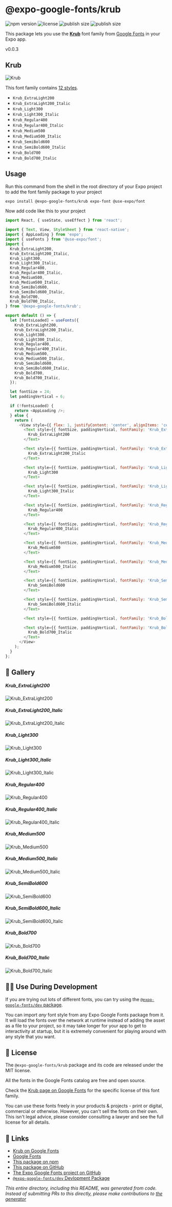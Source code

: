 # @expo-google-fonts/krub

![npm version](https://flat.badgen.net/npm/v/@expo-google-fonts/krub)
![license](https://flat.badgen.net/github/license/expo/google-fonts)
![publish size](https://flat.badgen.net/packagephobia/install/@expo-google-fonts/krub)
![publish size](https://flat.badgen.net/packagephobia/publish/@expo-google-fonts/krub)

This package lets you use the [**Krub**](https://fonts.google.com/specimen/Krub) font family from [Google Fonts](https://fonts.google.com/) in your Expo app.

v0.0.3

## Krub

![Krub](./font-family.png)

This font family contains [12 styles](#-gallery).

- `Krub_ExtraLight200`
- `Krub_ExtraLight200_Italic`
- `Krub_Light300`
- `Krub_Light300_Italic`
- `Krub_Regular400`
- `Krub_Regular400_Italic`
- `Krub_Medium500`
- `Krub_Medium500_Italic`
- `Krub_SemiBold600`
- `Krub_SemiBold600_Italic`
- `Krub_Bold700`
- `Krub_Bold700_Italic`

## Usage

Run this command from the shell in the root directory of your Expo project to add the font family package to your project
```sh
expo install @expo-google-fonts/krub expo-font @use-expo/font
```

Now add code like this to your project
```js
import React, { useState, useEffect } from 'react';

import { Text, View, StyleSheet } from 'react-native';
import { AppLoading } from 'expo';
import { useFonts } from '@use-expo/font';
import {
  Krub_ExtraLight200,
  Krub_ExtraLight200_Italic,
  Krub_Light300,
  Krub_Light300_Italic,
  Krub_Regular400,
  Krub_Regular400_Italic,
  Krub_Medium500,
  Krub_Medium500_Italic,
  Krub_SemiBold600,
  Krub_SemiBold600_Italic,
  Krub_Bold700,
  Krub_Bold700_Italic,
} from '@expo-google-fonts/krub';

export default () => {
  let [fontsLoaded] = useFonts({
    Krub_ExtraLight200,
    Krub_ExtraLight200_Italic,
    Krub_Light300,
    Krub_Light300_Italic,
    Krub_Regular400,
    Krub_Regular400_Italic,
    Krub_Medium500,
    Krub_Medium500_Italic,
    Krub_SemiBold600,
    Krub_SemiBold600_Italic,
    Krub_Bold700,
    Krub_Bold700_Italic,
  });

  let fontSize = 24;
  let paddingVertical = 6;

  if (!fontsLoaded) {
    return <AppLoading />;
  } else {
    return (
      <View style={{ flex: 1, justifyContent: 'center', alignItems: 'center' }}>
        <Text style={{ fontSize, paddingVertical, fontFamily: 'Krub_ExtraLight200' }}>
          Krub_ExtraLight200
        </Text>

        <Text style={{ fontSize, paddingVertical, fontFamily: 'Krub_ExtraLight200_Italic' }}>
          Krub_ExtraLight200_Italic
        </Text>

        <Text style={{ fontSize, paddingVertical, fontFamily: 'Krub_Light300' }}>
          Krub_Light300
        </Text>

        <Text style={{ fontSize, paddingVertical, fontFamily: 'Krub_Light300_Italic' }}>
          Krub_Light300_Italic
        </Text>

        <Text style={{ fontSize, paddingVertical, fontFamily: 'Krub_Regular400' }}>
          Krub_Regular400
        </Text>

        <Text style={{ fontSize, paddingVertical, fontFamily: 'Krub_Regular400_Italic' }}>
          Krub_Regular400_Italic
        </Text>

        <Text style={{ fontSize, paddingVertical, fontFamily: 'Krub_Medium500' }}>
          Krub_Medium500
        </Text>

        <Text style={{ fontSize, paddingVertical, fontFamily: 'Krub_Medium500_Italic' }}>
          Krub_Medium500_Italic
        </Text>

        <Text style={{ fontSize, paddingVertical, fontFamily: 'Krub_SemiBold600' }}>
          Krub_SemiBold600
        </Text>

        <Text style={{ fontSize, paddingVertical, fontFamily: 'Krub_SemiBold600_Italic' }}>
          Krub_SemiBold600_Italic
        </Text>

        <Text style={{ fontSize, paddingVertical, fontFamily: 'Krub_Bold700' }}>Krub_Bold700</Text>

        <Text style={{ fontSize, paddingVertical, fontFamily: 'Krub_Bold700_Italic' }}>
          Krub_Bold700_Italic
        </Text>
      </View>
    );
  }
};

```

## 🔡 Gallery

##### Krub_ExtraLight200
![Krub_ExtraLight200](./e99da9729e8beb706a3f7dd95ff2b13b7e33f89ceabaf9f2330e61896b93fa39.ttf.png)

##### Krub_ExtraLight200_Italic
![Krub_ExtraLight200_Italic](./63f21c0600aea197624e3d1c2e40daafe5eabdfd3f3b604ef5a0240158275df3.ttf.png)

##### Krub_Light300
![Krub_Light300](./c051f20fb436fad0503f887fa3835d2787be9ae5fbe5be539dc1532d24f8df2f.ttf.png)

##### Krub_Light300_Italic
![Krub_Light300_Italic](./e7745d1a884ad74618766af351077c4625adf1e3ba22d4d86f3aa7cf49306b98.ttf.png)

##### Krub_Regular400
![Krub_Regular400](./d0e841ab6bf1b00cdeb73777db2ee1a1cfa53adda512b49fbd12511e8fd15169.ttf.png)

##### Krub_Regular400_Italic
![Krub_Regular400_Italic](./9e23fec650c8fabcf0ecb628c198acb3c2a8cc928f9ab5814f5eafa81c9ceeaa.ttf.png)

##### Krub_Medium500
![Krub_Medium500](./2964f338dadae9da331e3cb292ca6fa5a8fe4eb8267fc4846b40115fbb645f2b.ttf.png)

##### Krub_Medium500_Italic
![Krub_Medium500_Italic](./defa6560ee637da7a34fda9c66033c4a5465e3bc8b92a02da190b58dfdd71ad6.ttf.png)

##### Krub_SemiBold600
![Krub_SemiBold600](./6f875531446bca4ea9d68ff550096ba0371fb5c0b8fa84667d9de385848b424e.ttf.png)

##### Krub_SemiBold600_Italic
![Krub_SemiBold600_Italic](./af1dcba5de7428e1ddd0d849ddffc16f048518210fefe8a98bf21ff22234b3f1.ttf.png)

##### Krub_Bold700
![Krub_Bold700](./066231a170b822e951eb201a38fd17e6a13d82773be17af5e9b184928e32c6c7.ttf.png)

##### Krub_Bold700_Italic
![Krub_Bold700_Italic](./bb202066513c0b7b93b2e8552d17feeaf2580daa45fdf8e88f3e98205ca2342e.ttf.png)


## 👩‍💻 Use During Development

If you are trying out lots of different fonts, you can try using the [`@expo-google-fonts/dev` package](https://github.com/expo/google-fonts/tree/master/font-packages/dev#readme).

You can import *any* font style from any Expo Google Fonts package from it. It will load the fonts
over the network at runtime instead of adding the asset as a file to your project, so it may take longer
for your app to get to interactivity at startup, but it is extremely convenient
for playing around with any style that you want.

## 📖 License

The `@expo-google-fonts/krub` package and its code are released under the MIT license.

All the fonts in the Google Fonts catalog are free and open source.

Check the [Krub page on Google Fonts](https://fonts.google.com/specimen/Krub) for the specific license of this font family.

You can use these fonts freely in your products & projects - print or digital, commercial or otherwise. However, you can't sell the fonts on their own. This isn't legal advice, please consider consulting a lawyer and see the full license for all details.

## 🔗 Links

- [Krub on Google Fonts](https://fonts.google.com/specimen/Krub)
- [Google Fonts](https://fonts.google.com/)
- [This package on npm](https://www.npmjs.com/package/@expo-google-fonts/krub)
- [This package on GitHub](https://github.com/expo/google-fonts/tree/master/font-packages/krub)
- [The Expo Google Fonts project on GitHub](https://github.com/expo/google-fonts)
- [`@expo-google-fonts/dev` Devlopment Package](https://github.com/expo/google-fonts/tree/master/font-packages/dev)


*This entire directory, including this README, was generated from code. Instead of submitting PRs to this directly, please make contributions to [the generator](https://github.com/expo/google-fonts/tree/master/packages/generator)*
